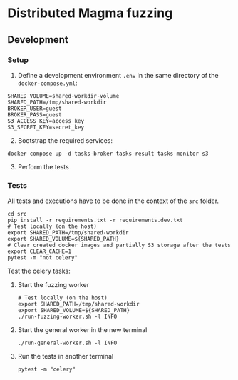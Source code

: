# Distributed Magma fuzzing

## Development
### Setup
1. Define a development environment ```.env``` in the same directory of the ```docker-compose.yml```:
```
SHARED_VOLUME=shared-workdir-volume
SHARED_PATH=/tmp/shared-workdir
BROKER_USER=guest
BROKER_PASS=guest
S3_ACCESS_KEY=access_key
S3_SECRET_KEY=secret_key
```
2. Bootstrap the required services:
```shell
docker compose up -d tasks-broker tasks-result tasks-monitor s3
```
3. Perform the tests

### Tests
All tests and executions have to be done in the context of the ```src``` folder.
```shell
cd src
pip install -r requirements.txt -r requirements.dev.txt
# Test locally (on the host)
export SHARED_PATH=/tmp/shared-workdir
export SHARED_VOLUME=${SHARED_PATH}
# Clear created docker images and partially S3 storage after the tests
export CLEAR_CACHE=1
pytest -m "not celery"
```
Test the celery tasks:
1. Start the fuzzing worker
    ```shell
    # Test locally (on the host)
    export SHARED_PATH=/tmp/shared-workdir
    export SHARED_VOLUME=${SHARED_PATH}
    ./run-fuzzing-worker.sh -l INFO
    ```
2. Start the general worker in the new terminal
    ```shell
    ./run-general-worker.sh -l INFO
    ```
3. Run the tests in another terminal
    ```shell
    pytest -m "celery"
    ```